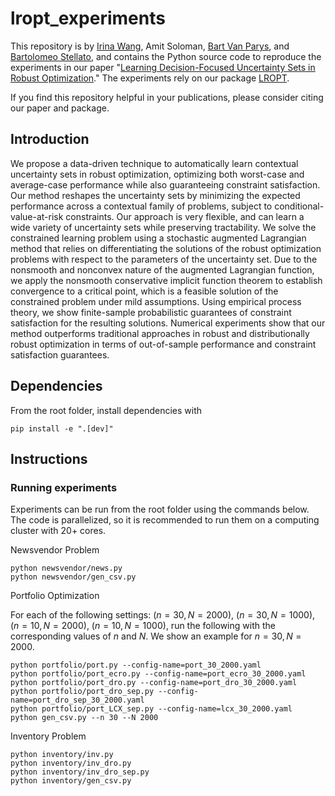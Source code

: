 # lropt_experiments
This repository is by
[Irina Wang](https://sites.google.com/view/irina-wang),
Amit Soloman,
[Bart Van Parys](https://mitsloan.mit.edu/faculty/directory/bart-p-g-van-parys),
and [Bartolomeo Stellato](https://stellato.io/),
and contains the Python source code to
reproduce the experiments in our paper
"[Learning Decision-Focused Uncertainty Sets in Robust Optimization](https://arxiv.org/abs/2305.19225)."
The experiments rely on our package [LROPT](https://github.com/stellatogrp/lropt).


If you find this repository helpful in your publications,
please consider citing our paper and package.

## Introduction
We propose a data-driven technique to automatically learn contextual uncertainty sets in robust optimization, optimizing both worst-case and average-case performance while also guaranteeing constraint satisfaction. 
Our method reshapes the uncertainty sets by minimizing the expected performance across a contextual family of problems, subject to conditional-value-at-risk constraints.
Our approach is very flexible, and can learn a wide variety of uncertainty sets while preserving tractability.
We solve the constrained learning problem using a stochastic augmented Lagrangian method that relies on differentiating the solutions of the robust optimization problems with respect to the parameters of the uncertainty set.
Due to the nonsmooth and nonconvex nature of the augmented Lagrangian function, we apply the nonsmooth conservative implicit function theorem to establish convergence to a critical point, which is a feasible solution of the constrained problem under mild assumptions.
Using empirical process theory, we show finite-sample probabilistic guarantees of constraint satisfaction for the resulting solutions.
Numerical experiments show that our method outperforms traditional approaches in robust and distributionally robust optimization in terms of out-of-sample performance and constraint satisfaction guarantees.

## Dependencies
From the root folder, install dependencies with
```
pip install -e ".[dev]"
```

## Instructions
### Running experiments
Experiments can be run from the root folder using the commands below. The code is parallelized, so it is recommended to run them on a computing cluster with 20+ cores.

Newsvendor Problem
```
python newsvendor/news.py
python newsvendor/gen_csv.py
```

Portfolio Optimization

For each of the following settings: $(n=30,N=2000)$, $(n=30,N=1000)$, $(n=10,N=2000)$, $(n=10,N=1000)$, run the following with the corresponding values of $n$ and $N$. We show an example for $n=30,N=2000$.

```
python portfolio/port.py --config-name=port_30_2000.yaml
python portfolio/port_ecro.py --config-name=port_ecro_30_2000.yaml
python portfolio/port_dro.py --config-name=port_dro_30_2000.yaml
python portfolio/port_dro_sep.py --config-name=port_dro_sep_30_2000.yaml
python portfolio/port_LCX_sep.py --config-name=lcx_30_2000.yaml
python gen_csv.py --n 30 --N 2000

```
Inventory Problem
```
python inventory/inv.py
python inventory/inv_dro.py
python inventory/inv_dro_sep.py
python inventory/gen_csv.py
```
